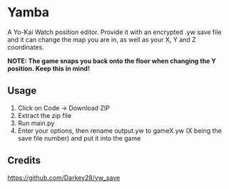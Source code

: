 # Yamba
A Yo-Kai Watch position editor. Provide it with an encrypted .yw save file and it can change the map you are in, as well as your X, Y and Z coordinates. 

**NOTE: The game snaps you back onto the floor when changing the Y position. Keep this in mind!**

## Usage

1. Click on Code -> Download ZIP
2. Extract the zip file
3. Run main.py
4. Enter your options, then rename output.yw to gameX.yw (X being the save file number) and put it into the game

## Credits

https://github.com/Darkey28/yw_save
